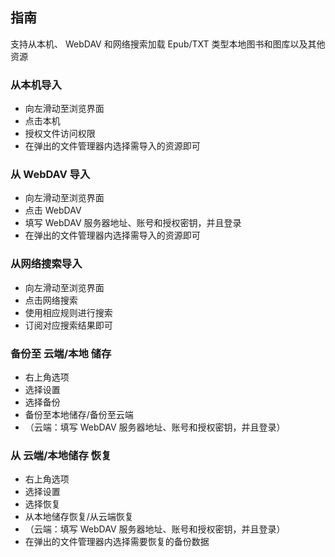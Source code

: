 ## 指南

支持从本机、 WebDAV 和网络搜索加载 Epub/TXT 类型本地图书和图库以及其他资源

### 从本机导入

- 向左滑动至浏览界面
- 点击本机
- 授权文件访问权限
- 在弹出的文件管理器内选择需导入的资源即可

### 从 WebDAV 导入

- 向左滑动至浏览界面
- 点击 WebDAV
- 填写 WebDAV 服务器地址、账号和授权密钥，并且登录
- 在弹出的文件管理器内选择需导入的资源即可

### 从网络搜索导入

- 向左滑动至浏览界面
- 点击网络搜索
- 使用相应规则进行搜索
- 订阅对应搜索结果即可

### 备份至 云端/本地 储存

- 右上角选项
- 选择设置
- 选择备份
- 备份至本地储存/备份至云端
- （云端：填写 WebDAV 服务器地址、账号和授权密钥，并且登录）
### 从 云端/本地储存 恢复

- 右上角选项
- 选择设置
- 选择恢复
- 从本地储存恢复/从云端恢复
- （云端：填写 WebDAV 服务器地址、账号和授权密钥，并且登录）
- 在弹出的文件管理器内选择需要恢复的备份数据
